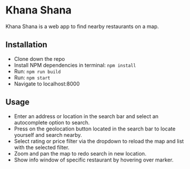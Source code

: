# Khana Shana

Khana Shana is a web app to find nearby restaurants on a map.

## Installation
- Clone down the repo
- Install NPM dependencies in terminal: `npm install`
- Run: `npm run build`
- Run: `npm start`
- Navigate to localhost:8000


## Usage

- Enter an address or location in the search bar and select an autocomplete option to search.
- Press on the geolocation button located in the search bar to locate yourself and search nearby.
- Select rating or price filter via the dropdown to reload the map and list with the selected filter.
- Zoom and pan the map to redo search in new location.
- Show info window of specific restaurant by hovering over marker.
